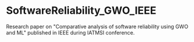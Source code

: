 # SoftwareReliability_GWO_IEEE
Research paper on "Comparative analysis of software reliability using GWO and ML" published in IEEE during IATMSI conference.
